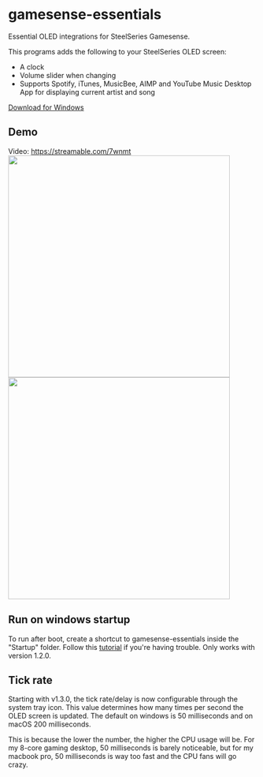 # gamesense-essentials
Essential OLED integrations for SteelSeries Gamesense.

This programs adds the following to your SteelSeries OLED screen:

- A clock
- Volume slider when changing
- Supports Spotify, iTunes, MusicBee, AIMP and YouTube Music Desktop App for displaying current artist and song

[Download for Windows](https://github.com/mtricht/gamesense-essentials/releases/download/1.6.0/gamesense-essentials-1.6.0.msi)  

## Demo
Video: https://streamable.com/7wnmt  
<img src="https://raw.githubusercontent.com/mtricht/gamesense-essentials/master/photos/clock.png" width="450" />  
<img src="https://raw.githubusercontent.com/mtricht/gamesense-essentials/master/photos/volume.png" width="450" />

## Run on windows startup
To run after boot, create a shortcut to gamesense-essentials inside the "Startup" folder. Follow this [tutorial](https://www.howtogeek.com/208224/how-to-add-programs-files-and-folders-to-system-startup-in-windows-8.1/) if you're having trouble. Only works with version 1.2.0.

## Tick rate
Starting with v1.3.0, the tick rate/delay is now configurable through the system tray icon. This value determines how many times per second the OLED screen is updated.
The default on windows is 50 milliseconds and on macOS 200 milliseconds.

This is because the lower the number, the higher the CPU usage will be. For my 8-core gaming desktop, 50 milliseconds is barely noticeable, but for my macbook pro, 50 milliseconds is way too fast and the CPU fans will go crazy.   
